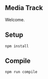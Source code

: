 Media Track
---
 
Welcome.
 
 
 
Setup
---
 
```
npm install
```
 
 
 
Compile
---
 
```
npm run compile
```